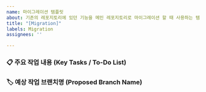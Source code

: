 ```yaml
---
name: 마이그레이션 템플릿
about: 기존의 레포지토리에 있던 기능을 메인 레포지토리로 마이그레이션 할 때 사용하는 템플릿
title: "[Migration]"
labels: Migration
assignees: ''

---
```


### 📋 주요 작업 내용 (Key Tasks / To-Do List)

### 🏷️ 예상 작업 브랜치명 (Proposed Branch Name)
